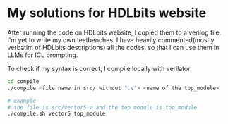 # My solutions for HDLbits website

After running the code on HDLbits website, I copied them to a verilog file. I'm yet to write my own testbenches. I have heavily commented(mostly verbatim of HDLbits descriptions) all the codes, so that I can use them in LLMs for ICL prompting.

To check if my syntax is correct, I compile locally with verilator

```bash
cd compile
./compile <file name in src/ without ".v"> <name of the top_module>

# example
# the file is src/vector5.v and the top module is top_module
./compile.sh vector5 top_module
```
